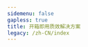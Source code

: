 ```yaml
---
sidemenu: false
gapless: true
title: 开箱即用质效解决方案
legacy: /zh-CN/index
---
```


<code src="../.dumi/theme/home/index.js" inline></code>
